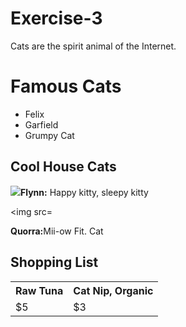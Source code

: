 # Exercise-3
<!DOCTYPE html>
<html>
  <meta charaset = "utf-8">
  <!--<title>Cats</title>-->
</head>
<body>
  <p>Cats are the spirit animal of the Internet.<p>
<h1>Famous Cats</h1>
  
<ul>
  <li>Felix</li>
  <li>Garfield</li>
  <li>Grumpy Cat</li>
</ul>

<h2>Cool House Cats</h2>
 <img src=
 <p><strong>Flynn:</strong> Happy kitty, sleepy kitty</p>
  
<img src=
 <p><strong>Quorra:</strong>Mii-ow Fit. Cat</p>
  


<table>
<h2>Shopping List</h2>
<tr>
  <th>Raw Tuna</th>
  <th>Cat Nip, Organic</th>
</tr>
<tr>
<td>$5</td>
<td>$3</td>
